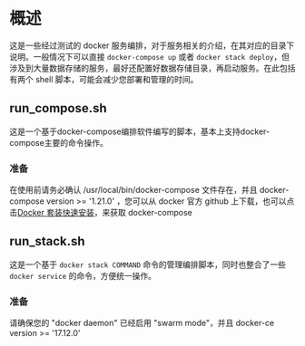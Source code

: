 # 概述

这是一些经过测试的 docker 服务编排，对于服务相关的介绍，在其对应的目录下说明。一般情况下可以直接 `docker-compose up` 或者 `docker stack deploy`，但涉及到大量数据存储的服务，最好还配置好数据存储目录，再启动服务。在此包括有两个 shell 脚本，可能会减少您部署和管理的时间。

## run_compose.sh

这是一个基于docker-compose编排软件编写的脚本，基本上支持docker-compose主要的命令操作。

### 准备

在使用前请务必确认 /usr/local/bin/docker-compose 文件存在，并且 docker-compose version >= '1.21.0' ，您可以从 docker 官方 github 上下载，也可以点击[Docker 套装快速安装](https://github.com/xiangxiaoc/docker-ce_docker-compose_nvidia-docker2)，来获取 docker-compose

## run_stack.sh

这是一个基于 `docker stack COMMAND` 命令的管理编排脚本，同时也整合了一些 `docker service` 的命令，方便统一操作。

### 准备

请确保您的 "docker daemon" 已经启用 "swarm mode"，并且 docker-ce version >= '17.12.0'
